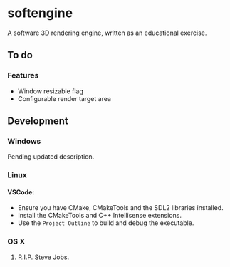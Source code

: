 # softengine
A software 3D rendering engine, written as an educational exercise.

## To do

### Features

* Window resizable flag
* Configurable render target area

## Development

### Windows

Pending updated description.

### Linux

#### VSCode:
- Ensure you have CMake, CMakeTools and the SDL2 libraries installed.
- Install the CMakeTools and C++ Intellisense extensions.
- Use the `Project Outline` to build and debug the executable.

### OS X
1. R.I.P. Steve Jobs.
